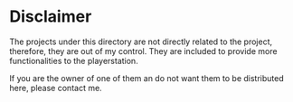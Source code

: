 # Disclaimer

The projects under this directory are not directly related to the project, therefore, they are out of my control. They are included to provide more functionalities to the playerstation.

If you are the owner of one of them an do not want them to be distributed here, please contact me.
